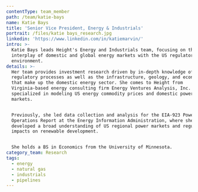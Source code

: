```yaml
---
contentType: team_member
path: /team/katie-bays
name: Katie Bays
title: 'Senior Vice President, Energy & Industrials'
portrait: /files/katie bays_research.jpg
linkedin: 'https://www.linkedin.com/in/katiemarvin/'
intro: >-
  Katie Bays leads Height's Energy and Industrials team, focusing on the
  interplay of domestic and global energy markets with the US regulatory
  environment.
details: >-
  Her team provides investment research driven by in-depth knowledge of
  regulatory processes as well as the infrastructure, geology, and economics
  that make up the domestic energy sector. She comes to Height from
  Virginia-based energy consulting firm Energy Ventures Analysis, Inc. where she
  specialized in modeling US energy commodity prices and domestic power
  markets. 


  Previously, she led data collection and analysis for the EIA-923 Power Plant
  Operations Report at the Energy Information Administration, where she
  developed a broad understanding of US regional power markets and regulatory
  impacts on renewable development. 


  She holds a BS in Economics from the University of Minnesota.
category_team: Research
tags:
  - energy
  - natural gas
  - industrials
  - pipelines
---
```


